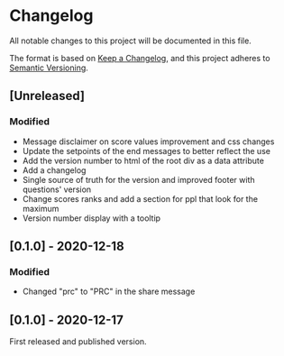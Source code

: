 # Changelog
All notable changes to this project will be documented in this file.

The format is based on [Keep a Changelog](https://keepachangelog.com/en/1.0.0/),
and this project adheres to [Semantic Versioning](https://semver.org/spec/v2.0.0.html).

## [Unreleased]
### Modified
- Message disclaimer on score values improvement and css changes
- Update the setpoints of the end messages to better reflect the use
- Add the version number to html of the root div as a data attribute
- Add a changelog
- Single source of truth for the version and improved footer with questions' version
- Change scores ranks and add a section for ppl that look for the maximum
- Version number display with a tooltip


## [0.1.0] - 2020-12-18
### Modified
- Changed "prc" to "PRC" in the share message


## [0.1.0] - 2020-12-17
First released and published version.
